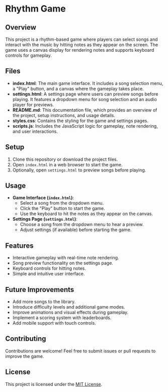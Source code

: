 # Rhythm Game

## Overview
This project is a rhythm-based game where players can select songs and interact with the music by hitting notes as they appear on the screen. The game uses a canvas display for rendering notes and supports keyboard controls for gameplay.

## Files
- **index.html**: The main game interface. It includes a song selection menu, a "Play" button, and a canvas where the gameplay takes place.
- **settings.html**: A settings page where users can preview songs before playing. It features a dropdown menu for song selection and an audio player for previews.
- **README.md**: This documentation file, which provides an overview of the project, setup instructions, and usage details.
- **styles.css**: Contains the styling for the game and settings pages.
- **scripts.js**: Includes the JavaScript logic for gameplay, note rendering, and user interactions.

## Setup
1. Clone this repository or download the project files.
2. Open `index.html` in a web browser to start the game.
3. Optionally, open `settings.html` to preview songs before playing.

## Usage
- **Game Interface (`index.html`)**:
  - Select a song from the dropdown menu.
  - Click the "Play" button to start the game.
  - Use the keyboard to hit the notes as they appear on the canvas.
- **Settings Page (`settings.html`)**:
  - Choose a song from the dropdown menu to hear a preview.
  - Adjust settings (if available) before starting the game.

## Features
- Interactive gameplay with real-time note rendering.
- Song preview functionality on the settings page.
- Keyboard controls for hitting notes.
- Simple and intuitive user interface.

## Future Improvements
- Add more songs to the library.
- Introduce difficulty levels and additional game modes.
- Improve animations and visual effects during gameplay.
- Implement a scoring system with leaderboards.
- Add mobile support with touch controls.

## Contributing
Contributions are welcome! Feel free to submit issues or pull requests to improve the game.

## License
This project is licensed under the [MIT License](LICENSE).